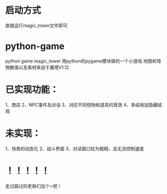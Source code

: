# 启动方式
直接运行magic_tower文件即可
# python-game
python game magic_tower
用python的pygame模块做的一个小游戏
地图和怪物数值以及素材来自于魔塔V1.12

# 已实现功能：
1、商店
2、NPC事件及对话
3、对应不同怪物和道具的音效
4、多结局加隐藏结局
# 未实现：
1、场景的动态化
2、战斗界面
3、对话窗口较为粗糙，且无法控制速度
# ！！！！！
走过路过的老铁们加个⭐吧！

